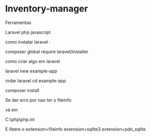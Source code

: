 # Inventory-manager

Ferramentas

Laravel
php
javascript

como instalar laravel :

composer global require laravel/installer

como criar algo em laravel

laravel new example-app

rodar laravel
cd example-app

composer install

Se der erro por nao ter o fileinfo

vá em

C:\php\php.ini

E libere o 
extension=fileinfo
extension=sqlite3
extension=pdo_sqlite

